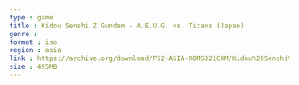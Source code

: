 ```yaml
---
type : game
title : Kidou Senshi Z Gundam - A.E.U.G. vs. Titans (Japan)
genre : 
format : iso
region : asia
link : https://archive.org/download/PS2-ASIA-ROMS321COM/Kidou%20Senshi%20Z%20Gundam%20-%20A.E.U.G.%20vs.%20Titans%20%28Japan%29.7z
size : 495MB
---
```

